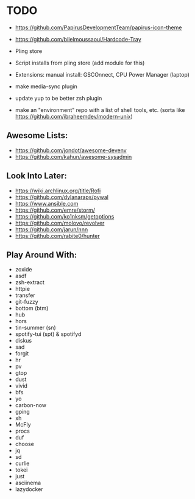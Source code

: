 # TODO
- https://github.com/PapirusDevelopmentTeam/papirus-icon-theme
- https://github.com/bilelmoussaoui/Hardcode-Tray

- Pling store
- Script installs from pling store (add module for this)

- Extensions: manual install: GSCOnnect, CPU Power Manager (laptop)
- make media-sync plugin
- update yup to be better zsh plugin
- make an "environment" repo with a list of shell tools, etc. (sorta like https://github.com/ibraheemdev/modern-unix)

## Awesome Lists:
<!-- - https://github.com/agarrharr/awesome-cli-apps -->
<!-- - https://github.com/Kikobeats/awesome-cli -->
<!-- - https://project-awesome.org/umutphp/awesome-cli -->
<!-- - https://github.com/herrbischoff/awesome-command-line-apps -->
<!-- - https://github.com/alebcay/awesome-shell -->
<!-- - https://github.com/k4m4/terminals-are-sexy -->
<!-- - https://github.com/unixorn/awesome-zsh-plugins -->
- https://github.com/jondot/awesome-devenv
- https://github.com/kahun/awesome-sysadmin

## Look Into Later:
- https://wiki.archlinux.org/title/Rofi
- https://github.com/dylanaraps/pywal
- https://www.ansible.com
- https://github.com/emre/storm/
- https://github.com/ko1nksm/getoptions
- https://github.com/molovo/revolver
- https://github.com/jarun/nnn
- https://github.com/rabite0/hunter

## Play Around With:
- zoxide
- asdf
- zsh-extract
- httpie
- transfer
- git-fuzzy
- bottom (btm)
- hub
- hors
- tin-summer (sn)
- spotify-tui (spt) & spotifyd
- diskus
- sad
- forgit
- hr
- pv
- gtop
- dust
- vivid
- bfs
- yo
- carbon-now
- gping
- xh
- McFly
- procs
- duf
- choose
- jq
- sd
- curlie
- tokei
- just
- asciinema
- lazydocker

